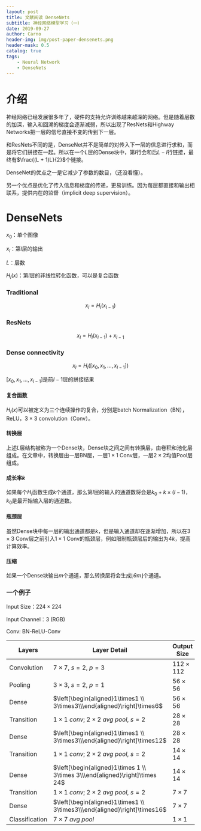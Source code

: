 ```yaml
---
layout: post
title: 文献阅读 DenseNets
subtitle: 神经网络模型学习（一）
date: 2019-09-27
author: Carno
header-img: img/post-paper-densenets.png
header-mask: 0.5
catalog: true
tags:
    - Neural Network
    - DenseNets
---
```


# 介绍

神经网络已经发展很多年了，硬件的支持允许训练越来越深的网络。但是随着层数的加深，输入和回溯的梯度会逐渐减弱，所以出现了ResNets和Highway Networks把一层的信号直接不变的传到下一层。

和ResNets不同的是，DenseNet并不是简单的对传入下一层的信息进行求和，而是将它们拼接在一起。所以在一个$L$层的Dense块中，第$l$行会和后$L-l$行链接，最终有$\frac{(L + 1)L}{2}$个链接。

DenseNet的优点之一是它减少了参数的数目，（还没看懂）。

另一个优点是优化了传入信息和梯度的传递，更易训练。因为每层都直接和输出相联系，提供内在的监督（implicit deep supervision）。

# DenseNets

$x_0$：单个图像

$x_l$：第$l$层的输出

$L$：层数

$H_l(x)$：第$l$层的非线性转化函数，可以是复合函数

### Traditional

$$
x_l = H_l(x_{l - 1})
$$

### ResNets

$$
x_l = H_l(x_{l - 1}) + x_{l - 1}
$$

 ### Dense connectivity

$$
x_l = H_l([x_0, x_1, ..., x_{l - 1}])
$$

$[x_0, x_1, ...,x_{l - 1}]$是前$l-1$层的拼接结果

#### 复合函数

$H_l(x)$可以被定义为三个连续操作的复合，分别是batch Normalization（BN），ReLU，$3\times3$ convolution（Conv）。

#### 转换层

上述$L$层结构被称为一个Dense块，Dense块之间之间有转换层，由卷积和池化层组成。在文章中，转换层由一层BN层，一层$1\times1$ Conv层，一层$2\times2$均值Pool层组成。

#### 成长率$k$

如果每个$H_l$函数生成$k$个通道，那么第$l$层的输入的通道数将会是$k_0 + k\times(l - 1)$，$k_0$是最开始输入层的通道数。

#### 瓶颈层

虽然Dense块中每一层的输出通道都是$k$，但是输入通道却在逐渐增加，所以在$3\times3$ Conv层之前引入$1\times1$ Conv的瓶颈层，例如限制瓶颈层后的输出为$4k$，提高计算效率。

#### 压缩

如果一个Dense块输出$m$个通道，那么转换层将会生成$\lfloor\theta m\rfloor$个通道。

### 一个例子

Input Size：$224\times224$

Input Channel：$3$ (RGB)

Conv: BN-ReLU-Conv

| Layers         | Layer Detail                                                 | Output Size    | Output Channel |
| -------------- | ------------------------------------------------------------ | -------------- | :------------: |
| Convolution    | $7\times7,\ s = 2,\ p = 3$                                   | $112\times112$ |      $2k$      |
| Pooling        | $3\times3,\ s = 2,\ p = 1$                                   | $56\times56$   |      $2k$      |
| Dense          | $\left[\begin{aligned}1\times1 \\ 3\times3\\\end{aligned}\right]\times6$ | $56\times56$   |      $k$       |
| Transition     | $1\times1\ conv;\ 2\times2\ avg\ pool,\ s=2$                 | $28\times28$   |     $k/2$      |
| Dense          | $\left[\begin{aligned}1\times1 \\ 3\times3\\\end{aligned}\right]\times12$ | $28\times28$   |      $k$       |
| Transition     | $1\times1\ conv;\ 2\times2\ avg\ pool,\ s=2$                 | $14\times14$   |     $k/2$      |
| Dense          | $\left[\begin{aligned}1\times 1 \\ 3\times 3\\\end{aligned}\right]\times 24$ | $14\times14$   |      $k$       |
| Transition     | $1\times1\ conv;\ 2\times2\ avg\ pool,\ s=2$                 | $7\times7$     |     $k/2$      |
| Dense          | $\left[\begin{aligned}1\times1 \\ 3\times3\\\end{aligned}\right]\times16$ | $7\times7$     |      $k$       |
| Classification | $7\times7\ avg\ pool$                                        | $1\times 1$    |      $k$       |